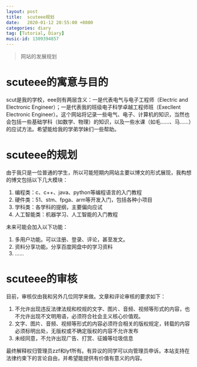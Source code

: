 ```yaml
---
layout: post
title:  scuteee规划
date:   2020-01-12 20:55:00 +0800
categories: diary
tag: [Tutorial, Diary]
music-id: 1309394857
---
```




> 网站的发展规划

<!--more-->



# scuteee的寓意与目的

scut是我的学校，eee则有两层含义：一是代表电气与电子工程师（Electric and Electronic Engineer）；一是代表我的班级电子科学卓越工程师班（Execllent Electronic Engineer）。这个网站将记录一些电气、电子、计算机的知识，当然也会包括一些基础学科（如数学、物理）的知识，以及一些水课（如毛……、马……）的应试方法。希望能给我的学弟学妹们一些帮助。



# scuteee的规划

由于我只是一位普通的学生，所以可能短期内网站主要以博文的形式展现，我构想的博文包括以下几大模块：

1. 编程类：c、c++、java、python等编程语言的入门教程
2. 硬件类：51、stm、fpga、arm等开发入门，包括各种小项目
3. 学科类：各学科的提纲，主要偏向应试
4. 人工智能类：机器学习、人工智能的入门教程

未来可能会加入以下功能：

1. 多用户功能。可以注册、登录、评论，甚至发文。
2. 资料分享功能。分享百度网盘中的学习资料
3. ……



# scuteee的审核

目前，审核仅由我和另外几位同学来做。文章和评论审核的要求如下：

1. 不允许出现违反法律法规和校规的文字、图片、音频、视频等形式的内容，也不允许出现不文明用语，必须符合社会主义核心价值观。
2. 文字、图片、音频、视频等形式的内容必须符合相关的版权规定，转载的内容必须标明出处，无版权或不确定版权的内容不允许发布
3. 未经同意，不允许出现广告、打赏、征婚等垃圾信息

最终解释权归管理员zzf和lyf所有。有异议的同学可以向管理员申诉。本站支持在法律约束下的言论自由，并希望能提供有价值有意义的内容。